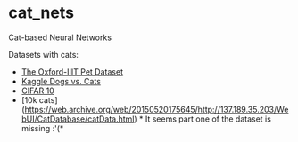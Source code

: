 # cat_nets
Cat-based Neural Networks


Datasets with cats:
+ [The Oxford-IIIT Pet Dataset](http://www.robots.ox.ac.uk/~vgg/data/pets/)
+ [Kaggle Dogs vs. Cats](https://www.kaggle.com/c/dogs-vs-cats)
+ [CIFAR 10](https://www.cs.toronto.edu/~kriz/cifar.html)
+ [10k cats] (https://web.archive.org/web/20150520175645/http://137.189.35.203/WebUI/CatDatabase/catData.html) * It seems part one of the dataset is missing :'(*